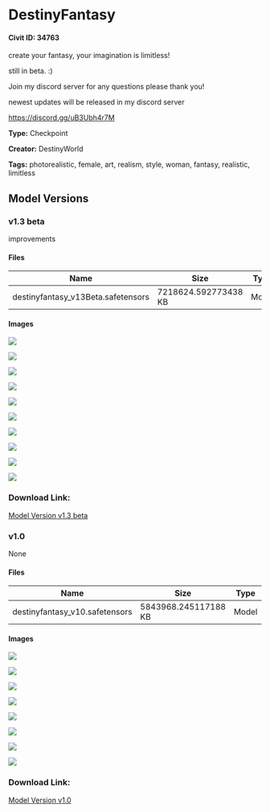 # DestinyFantasy

#### Civit ID: 34763

<p>create your fantasy, your imagination is limitless!</p><p></p><p>still in beta. :)</p><p></p><p>Join my discord server for any questions please thank you!</p><p></p><p>newest updates will be released in my discord server</p><p><a target="_blank" rel="ugc" href="https://discord.gg/uB3Ubh4r7M">https://discord.gg/uB3Ubh4r7M</a></p>

**Type:** Checkpoint

**Creator:** DestinyWorld

**Tags:** photorealistic, female, art, realism, style, woman, fantasy, realistic, limitless

## Model Versions

### v1.3 beta

<p>improvements</p>

#### Files

| Name | Size | Type | Format | Download Url | AutoV1 | AutoV2 | SHA256 | CRC32 | BLAKE3 |
| --- | --- | --- | --- | --- | --- | --- | --- | --- | --- |
| destinyfantasy_v13Beta.safetensors | 7218624.592773438 KB | Model | SafeTensor | https://civitai.com/api/download/models/65211 | 965CEF8B | 85C930A46C | 85C930A46CFF150CB1E9E8E6AB2FB4D60D088BDA0E06F5B7C232A1B032186C39 | D1993C4E | FCB40C84C6BC60214506E53134B2EDD1B565A01DB80CA30460E3B16EFF28D01F |

#### Images

<p><img src="https://image.civitai.com/xG1nkqKTMzGDvpLrqFT7WA/d26196c7-42fa-450b-b971-7fe7a2c0a180/width=450/722703.jpeg" /></p>

<p><img src="https://image.civitai.com/xG1nkqKTMzGDvpLrqFT7WA/f5805341-13c9-4959-beda-8ed2e1cd827a/width=450/722701.jpeg" /></p>

<p><img src="https://image.civitai.com/xG1nkqKTMzGDvpLrqFT7WA/bd9bb7ab-c826-47c7-a659-1353e78d9e7f/width=450/721785.jpeg" /></p>

<p><img src="https://image.civitai.com/xG1nkqKTMzGDvpLrqFT7WA/5e5b3dbd-7854-4a1e-b88e-163db1c6ce79/width=450/722973.jpeg" /></p>

<p><img src="https://image.civitai.com/xG1nkqKTMzGDvpLrqFT7WA/babf966b-dba8-492a-8841-99de558eaa26/width=450/722929.jpeg" /></p>

<p><img src="https://image.civitai.com/xG1nkqKTMzGDvpLrqFT7WA/31f9cbe6-b3eb-4fee-b247-f4c86373b711/width=450/722795.jpeg" /></p>

<p><img src="https://image.civitai.com/xG1nkqKTMzGDvpLrqFT7WA/b0a027cc-0631-4538-9c24-b6c6f2b56cf9/width=450/722883.jpeg" /></p>

<p><img src="https://image.civitai.com/xG1nkqKTMzGDvpLrqFT7WA/eb25391b-5443-4f24-bbf5-ff1884b53891/width=450/722889.jpeg" /></p>

<p><img src="https://image.civitai.com/xG1nkqKTMzGDvpLrqFT7WA/a1986b9d-0f88-4516-9235-875e404351b4/width=450/722815.jpeg" /></p>

<p><img src="https://image.civitai.com/xG1nkqKTMzGDvpLrqFT7WA/dada6b79-6638-4216-b1be-619614000498/width=450/722827.jpeg" /></p>

### Download Link:

[Model Version v1.3 beta](https://civitai.com/api/download/models/65211)

### v1.0

None

#### Files

| Name | Size | Type | Format | Download Url | AutoV1 | AutoV2 | SHA256 | CRC32 | BLAKE3 |
| --- | --- | --- | --- | --- | --- | --- | --- | --- | --- |
| destinyfantasy_v10.safetensors | 5843968.245117188 KB | Model | SafeTensor | https://civitai.com/api/download/models/41022 | 21791C94 | C4639A8E99 | C4639A8E99916EB0136880E0F441F577AA2DAC3BF9ACAA35C8CF02E8BC6E1359 | 36F79945 | AA2513EF53C14B0448D0E8A396DCE6FCEAE07D998E4B44FD56D80C23448C84CA |

#### Images

<p><img src="https://image.civitai.com/xG1nkqKTMzGDvpLrqFT7WA/ee623870-c468-446a-0371-b8c1d444ae00/width=450/453649.jpeg" /></p>

<p><img src="https://image.civitai.com/xG1nkqKTMzGDvpLrqFT7WA/ef73a2f0-d0ed-43c1-b02f-a5af81b46000/width=450/453174.jpeg" /></p>

<p><img src="https://image.civitai.com/xG1nkqKTMzGDvpLrqFT7WA/6dc39829-dd94-46f3-af36-a6380ad51c00/width=450/452480.jpeg" /></p>

<p><img src="https://image.civitai.com/xG1nkqKTMzGDvpLrqFT7WA/bdf98fd9-fb61-498b-9f70-d793afc93e00/width=450/452487.jpeg" /></p>

<p><img src="https://image.civitai.com/xG1nkqKTMzGDvpLrqFT7WA/aef86afe-4c91-45d7-be00-306acb1fe600/width=450/452496.jpeg" /></p>

<p><img src="https://image.civitai.com/xG1nkqKTMzGDvpLrqFT7WA/0f2291f3-77e6-4cf8-52dd-074da2a79e00/width=450/452569.jpeg" /></p>

<p><img src="https://image.civitai.com/xG1nkqKTMzGDvpLrqFT7WA/bca0db89-c4fe-45b8-6320-5271ef986400/width=450/452537.jpeg" /></p>

<p><img src="https://image.civitai.com/xG1nkqKTMzGDvpLrqFT7WA/a69c3fc4-b5d0-400c-9968-30038e597200/width=450/452736.jpeg" /></p>

### Download Link:

[Model Version v1.0](https://civitai.com/api/download/models/41022)

